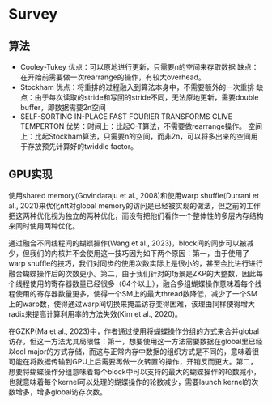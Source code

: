 # Survey
## 算法
- Cooley-Tukey
优点：可以原地进行更新，只需要n的空间来存取数据
缺点：在开始前需要做一次rearrange的操作，有较大overhead。
- Stockham
优点：将重排的过程融入到算法本身中，不需要额外的一次重排
缺点：由于每次读取的stride和写回的stride不同，无法原地更新，需要double buffer，即数据需要2n空间
- SELF-SORTING IN-PLACE FAST FOURIER TRANSFORMS  CLIVE TEMPERTON
优势：时间上：比起C-T算法，不需要做rearrange操作。
空间上：比起Stockham算法，只需要n的空间，而非2n，可以将多出来的空间用于存放预先计算好的twiddle factor。
## GPU实现
使用shared memory(Govindaraju et al., 2008)和使用warp shuffle(Durrani et al., 2021)来优化ntt对global memory的访问是已经被实现的做法，但之前的工作把这两种优化视为独立的两种优化，而没有把他们看作一个整体性的多层内存结构来同时使用两种优化。

通过融合不同线程间的蝴蝶操作(Wang et al., 2023)，block间的同步可以被减少，但我们的内核并不会使用这一技巧因为如下两个原因：第一，由于使用了warp shuffle的技巧，我们对同步的使用次数实际上是很小的，甚至会比进行进行融合蝴蝶操作后的次数更小。第二，由于我们针对的场景是ZKP的大整数，因此每个线程使用的寄存器数量已经很多（64个以上），融合多组蝴蝶操作意味着每个线程使用的寄存器数量更多，使得一个SM上的最大thread数降低，减少了一个SM上的warp数，使得通过warp间切换来掩盖访存变得困难，该理由同样使得增大radix来提高计算利用率的方法失效(Kim et al., 2020)。

在GZKP(Ma et al., 2023)中，作者通过使用将蝴蝶操作分组的方式来合并global访存，但这一方法尤其局限性：第一，想要使用这一方法需要数据在global里已经以col major的方式存储，而这与正常内存中数据的组织方式是不同的，意味着很可能在将数据传输到GPU上后需要再做一次转置的操作，开销反而更大。第二，想要将蝴蝶操作分组意味着每个block中可以支持的最大的蝴蝶操作的轮数减小，也就意味着每个kernel可以处理的蝴蝶操作的轮数减少，需要launch kernel的次数增多，增多global访存次数。
